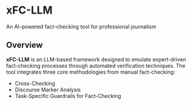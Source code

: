 # xFC-LLM
An AI-powered fact-checking tool for professional journalism

## Overview

**xFC-LLM** is an LLM-based framework designed to emulate expert-driven fact-checking processes through automated verification techniques. The tool integrates three core methodologies from manual fact-checking: 

- Cross-Checking
- Discourse Marker Analysis
- Task-Specific Guardrails for Fact-Checking

